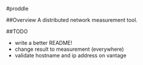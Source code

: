 #proddle

##Overview
A distributed network measurement tool.

##TODO
- write a better README!
- change result to measurement (everywhere)
- validate hostname and ip address on vantage
